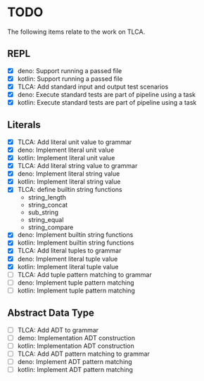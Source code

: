 # TODO

The following items relate to the work on TLCA.

## REPL

- [X] deno: Support running a passed file
- [X] kotlin: Support running a passed file
- [X] TLCA: Add standard input and output test scenarios
- [X] deno: Execute standard tests are part of pipeline using a task
- [X] kotlin: Execute standard tests are part of pipeline using a task

## Literals

- [X] TLCA: Add literal unit value to grammar
- [X] deno: Implement literal unit value
- [X] kotlin: Implement literal unit value
- [X] TLCA: Add literal string value to grammar
- [X] deno: Implement literal string value
- [X] kotlin: Implement literal string value
- [X] TLCA: define builtin string functions
    - string_length
    - string_concat
    - sub_string
    - string_equal
    - string_compare
- [X] deno: Implement builtin string functions
- [X] kotlin: Implement builtin string functions
- [X] TLCA: Add literal tuples to grammar
- [X] deno: Implement literal tuple value
- [X] kotlin: Implement literal tuple value
- [ ] TLCA: Add tuple pattern matching to grammar
- [ ] deno: Implement tuple pattern matching
- [ ] kotlin: Implement tuple pattern matching

## Abstract Data Type

- [ ] TLCA: Add ADT to grammar
- [ ] demo: Implementation ADT construction
- [ ] kotlin: Implementation ADT construction
- [ ] TLCA: Add ADT pattern matching to grammar
- [ ] deno: Implement ADT pattern matching
- [ ] kotlin: Implement ADT pattern matching

